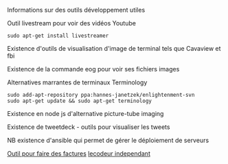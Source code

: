 Informations sur des outils développement utiles

Outil livestream pour voir des vidéos Youtube
```
sudo apt-get install livestreamer

```
Existence d'outils de visualisation d'image de terminal tels que
Cavaview et fbi

Existence de la commande eog pour voir ses fichiers images

Alternatives marrantes de terminaux 
Terminology

```
sudo add-apt-repository ppa:hannes-janetzek/enlightenment-svn
sudo apt-get update && sudo apt-get terminology
```
Existence en node js d'alternative 
picture-tube
imaging

Existence de tweetdeck - outils pour visualiser les tweets

NB existence d'ansible qui permet de gérer le déploiement de serveurs

[Outil pour faire des factures](http://www.bonnefacture.com/fr/devisVatFrEdition.php5)
[lecodeur independant](http://www.codeur.com/blog/outils-facture-freelance)
